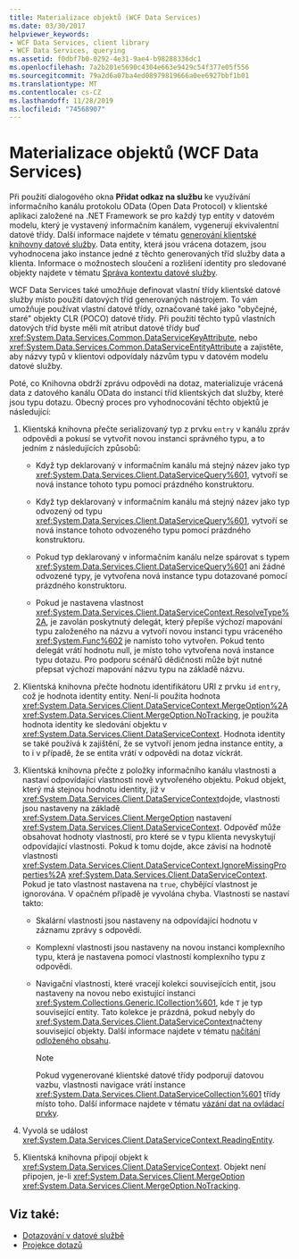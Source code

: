 ```yaml
---
title: Materializace objektů (WCF Data Services)
ms.date: 03/30/2017
helpviewer_keywords:
- WCF Data Services, client library
- WCF Data Services, querying
ms.assetid: f0dbf7b0-0292-4e31-9ae4-b98288336dc1
ms.openlocfilehash: 7a2b201e5690c4304e663e9429c54f377e05f556
ms.sourcegitcommit: 79a2d6a07ba4ed08979819666a0ee6927bbf1b01
ms.translationtype: MT
ms.contentlocale: cs-CZ
ms.lasthandoff: 11/28/2019
ms.locfileid: "74568907"
---
```

# <a name="object-materialization-wcf-data-services"></a>Materializace objektů (WCF Data Services)

Při použití dialogového okna **Přidat odkaz na službu** ke využívání informačního kanálu protokolu OData (Open Data Protocol) v klientské aplikaci založené na .NET Framework se pro každý typ entity v datovém modelu, který je vystavený informačním kanálem, vygenerují ekvivalentní datové třídy. Další informace najdete v tématu [generování klientské knihovny datové služby](generating-the-data-service-client-library-wcf-data-services.md). Data entity, která jsou vrácena dotazem, jsou vyhodnocena jako instance jedné z těchto generovaných tříd služby data a klienta. Informace o možnostech sloučení a rozlišení identity pro sledované objekty najdete v tématu [Správa kontextu datové služby](managing-the-data-service-context-wcf-data-services.md).

WCF Data Services také umožňuje definovat vlastní třídy klientské datové služby místo použití datových tříd generovaných nástrojem. To vám umožňuje používat vlastní datové třídy, označované také jako "obyčejné, staré" objekty CLR (POCO) datové třídy. Při použití těchto typů vlastních datových tříd byste měli mít atribut datové třídy buď <xref:System.Data.Services.Common.DataServiceKeyAttribute>, nebo <xref:System.Data.Services.Common.DataServiceEntityAttribute> a zajistěte, aby názvy typů v klientovi odpovídaly názvům typu v datovém modelu datové služby.

Poté, co Knihovna obdrží zprávu odpovědi na dotaz, materializuje vrácená data z datového kanálu OData do instancí tříd klientských dat služby, které jsou typu dotazu. Obecný proces pro vyhodnocování těchto objektů je následující:

1. Klientská knihovna přečte serializovaný typ z prvku `entry` v kanálu zpráv odpovědi a pokusí se vytvořit novou instanci správného typu, a to jedním z následujících způsobů:

    - Když typ deklarovaný v informačním kanálu má stejný název jako typ <xref:System.Data.Services.Client.DataServiceQuery%601>, vytvoří se nová instance tohoto typu pomocí prázdného konstruktoru.

    - Když typ deklarovaný v informačním kanálu má stejný název jako typ odvozený od typu <xref:System.Data.Services.Client.DataServiceQuery%601>, vytvoří se nová instance tohoto odvozeného typu pomocí prázdného konstruktoru.

    - Pokud typ deklarovaný v informačním kanálu nelze spárovat s typem <xref:System.Data.Services.Client.DataServiceQuery%601> ani žádné odvozené typy, je vytvořena nová instance typu dotazované pomocí prázdného konstruktoru.

    - Pokud je nastavena vlastnost <xref:System.Data.Services.Client.DataServiceContext.ResolveType%2A>, je zavolán poskytnutý delegát, který přepíše výchozí mapování typu založeného na názvu a vytvoří novou instanci typu vráceného <xref:System.Func%602> je namísto toho vytvořen. Pokud tento delegát vrátí hodnotu null, je místo toho vytvořena nová instance typu dotazu. Pro podporu scénářů dědičnosti může být nutné přepsat výchozí mapování názvu typu na základě názvu.

2. Klientská knihovna přečte hodnotu identifikátoru URI z prvku `id` `entry`, což je hodnota identity entity. Není-li použita hodnota <xref:System.Data.Services.Client.DataServiceContext.MergeOption%2A> <xref:System.Data.Services.Client.MergeOption.NoTracking>, je použita hodnota identity ke sledování objektu v <xref:System.Data.Services.Client.DataServiceContext>. Hodnota identity se také používá k zajištění, že se vytvoří jenom jedna instance entity, a to i v případě, že se entita vrátí v odpovědi na dotaz víckrát.

3. Klientská knihovna přečte z položky informačního kanálu vlastnosti a nastaví odpovídající vlastnosti nově vytvořeného objektu. Pokud objekt, který má stejnou hodnotu identity, již v <xref:System.Data.Services.Client.DataServiceContext>dojde, vlastnosti jsou nastaveny na základě <xref:System.Data.Services.Client.MergeOption> nastavení <xref:System.Data.Services.Client.DataServiceContext>. Odpověď může obsahovat hodnoty vlastností, pro které se v typu klienta nevyskytují odpovídající vlastnosti. Pokud k tomu dojde, akce závisí na hodnotě vlastnosti <xref:System.Data.Services.Client.DataServiceContext.IgnoreMissingProperties%2A> <xref:System.Data.Services.Client.DataServiceContext>. Pokud je tato vlastnost nastavena na `true`, chybějící vlastnost je ignorována. V opačném případě je vyvolána chyba. Vlastnosti se nastaví takto:

    - Skalární vlastnosti jsou nastaveny na odpovídající hodnotu v záznamu zprávy s odpovědí.

    - Komplexní vlastnosti jsou nastaveny na novou instanci komplexního typu, která je nastavena pomocí vlastností komplexního typu z odpovědi.

    - Navigační vlastnosti, které vracejí kolekci souvisejících entit, jsou nastaveny na novou nebo existující instanci <xref:System.Collections.Generic.ICollection%601>, kde `T` je typ související entity. Tato kolekce je prázdná, pokud nebyly do <xref:System.Data.Services.Client.DataServiceContext>načteny související objekty. Další informace najdete v tématu [načítání odloženého obsahu](loading-deferred-content-wcf-data-services.md).

      > [!NOTE]
      > Pokud vygenerované klientské datové třídy podporují datovou vazbu, vlastnosti navigace vrátí instance <xref:System.Data.Services.Client.DataServiceCollection%601> třídy místo toho. Další informace najdete v tématu [vázání dat na ovládací prvky](binding-data-to-controls-wcf-data-services.md).

4. Vyvolá se událost <xref:System.Data.Services.Client.DataServiceContext.ReadingEntity>.

5. Klientská knihovna připojí objekt k <xref:System.Data.Services.Client.DataServiceContext>. Objekt není připojen, je-li <xref:System.Data.Services.Client.MergeOption> <xref:System.Data.Services.Client.MergeOption.NoTracking>.

## <a name="see-also"></a>Viz také:

- [Dotazování v datové službě](querying-the-data-service-wcf-data-services.md)
- [Projekce dotazů](query-projections-wcf-data-services.md)
